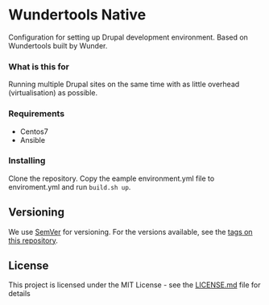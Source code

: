 # Wundertools Native

Configuration for setting up Drupal development environment. Based on Wundertools built by Wunder.

### What is this for

Running multiple Drupal sites on the same time with as little overhead (virtualisation) as possible. 

### Requirements

- Centos7
- Ansible

### Installing

Clone the repository. Copy the eample environment.yml file to enviroment.yml and run `build.sh up`.

## Versioning

We use [SemVer](http://semver.org/) for versioning. For the versions available, see the [tags on this repository](https://github.com/your/project/tags). 

## License

This project is licensed under the MIT License - see the [LICENSE.md](LICENSE.md) file for details

